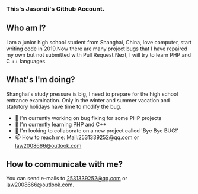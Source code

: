 ### This's Jasondi's Github Account.

## Who am I?
I am a junior high school student from Shanghai, China, love computer, start writing code in 2019.Now there are many project bugs that I have repaired my own but not submitted with Pull Request.Next, I will try to learn PHP and C ++ languages.

## What's I'm doing?
Shanghai's study pressure is big, I need to prepare for the high school entrance examination. Only in the winter and summer vacation and statutory holidays have time to modify the bug.

- 🔭 I’m currently working on bug fixing for some PHP projects
- 🌱 I’m currently learning PHP and C++
- 👯 I’m looking to collaborate on a new project called 'Bye Bye BUG!'
- 📫 How to reach me: Mail:2531339252@qq.com or law2008666@outlook.com

## How to communicate with me?
You can send e-mails to 2531339252@qq.com or law2008666@outlook.com.

